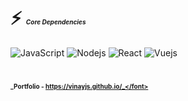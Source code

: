 # ⚡ <font size='1'>_Core Dependencies_</font>
![JavaScript](https://img.shields.io/badge/-JavaScript-F0F8FF?style=flat-square&logo=javascript) 
![Nodejs](https://img.shields.io/badge/-Nodejs-F0F8FF?style=flat-square&logo=Node.js) 
![React](https://img.shields.io/badge/-React-F0F8FF?style=flat-square&logo=react) 
![Vuejs](https://img.shields.io/badge/-Vuejs-F0F8FF?style=flat&logo=Vue.js) 

# <font size='1'>_Portfolio - https://vinayjs.github.io/_</font>
